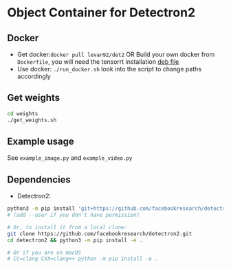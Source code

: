 
# Object Container for Detectron2

## Docker

- Get docker:`docker pull levan92/det2` OR Build your own docker from `Dockerfile`, you will need the tensorrt installation [deb file](https://drive.google.com/file/d/10NT4GYOAOjrwdSGPJS6v6uyVtduW-Pa3/view?usp=sharing)
- Use docker: `./run_docker.sh` look into the script to change paths accordingly

## Get weights

```bash
cd weights
./get_weights.sh
```

## Example usage

See `example_image.py` and `example_video.py`

## Dependencies

- Detectron2:

```bash
python3 -m pip install 'git+https://github.com/facebookresearch/detectron2.git'
# (add --user if you don't have permission)

# Or, to install it from a local clone:
git clone https://github.com/facebookresearch/detectron2.git
cd detectron2 && python3 -m pip install -e .

# Or if you are on macOS
# CC=clang CXX=clang++ python -m pip install -e .
```
